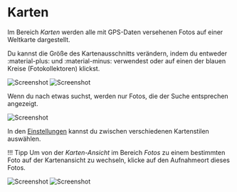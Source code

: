 # Karten #
Im Bereich *Karten* werden alle mit GPS-Daten versehenen Fotos auf einer Weltkarte dargestellt.

Du kannst die Größe des Kartenausschnitts verändern, indem du entweder :material-plus: und :material-minus: verwendest oder 
auf einen der blauen Kreise (Fotokollektoren) klickst.

![Screenshot](img/places-1.png)
![Screenshot](img/places-2.png)

Wenn du nach etwas suchst, werden nur Fotos, die der Suche entsprechen angezeigt.

![Screenshot](img/places-3.png)

In den [Einstellungen](../settings/ui.md) kannst du zwischen verschiedenen Kartenstilen auswählen.

!!! Tipp
    Um von der *Karten-Ansicht* im Bereich *Fotos* zu einem bestimmten Foto auf der Kartenansicht zu wechseln, klicke auf den Aufnahmeort dieses Fotos.

   ![Screenshot](img/places-animation-1.png)
   ![Screenshot](img/places-animation-2.png)
